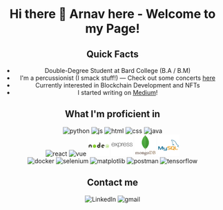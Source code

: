 
<h1 align="center">Hi there 👋 Arnav here - Welcome to my Page!</h1>

<div align='center'>

## Quick Facts
- Double-Degree Student at Bard College (B.A / B.M) 
- I'm a percussionist (I smack stuff!) — Check out some concerts [here](https://www.facebook.com/bardpercussion/)
- Currently interested in Blockchain Development and NFTs  
- I started writing on [Medium](https://medium.com/@arnavshirodkar)!
## What I'm proficient in
</div>

<div align='center'>
<img src="https://img.icons8.com/color/2x/python.png" alt="python" width="40" height="40"/>
<img src="https://img.icons8.com/color/48/000000/javascript--v2.png" alt="js" width="40" height="40"/> 
<img src="https://img.icons8.com/color/48/000000/html-5--v1.png" alt="html" width="40" height="40"/>
<img src="https://img.icons8.com/color/48/000000/css3.png" alt="css" width="40" height="40"/>
<img src="https://img.icons8.com/color/2x/java-coffee-cup-logo.png" alt="java" width="40" height="40"/>
</div>

<div align='center'>
<img src="https://img.icons8.com/plasticine/100/000000/react.png" alt="react" width="50" height= "50"/>
<img src="https://img.icons8.com/color/48/000000/vue-js.png" alt="vue" width="50" height="50"/>
<img src="https://raw.githubusercontent.com/devicons/devicon/master/icons/nodejs/nodejs-original-wordmark.svg" alt="node" width="50" height="50"/>
<img src="https://raw.githubusercontent.com/devicons/devicon/master/icons/express/express-original-wordmark.svg" alt="express" width="50" height="50"/>
<img src="https://raw.githubusercontent.com/devicons/devicon/master/icons/mongodb/mongodb-original-wordmark.svg" alt="mongo" width="50" height="50"/>
<img src="https://raw.githubusercontent.com/devicons/devicon/master/icons/mysql/mysql-original-wordmark.svg" alt="mysql" width="50" height="50"/>
</div>

<div align='center'>
<img src="https://img.icons8.com/fluency/48/000000/docker.png" alt="docker" width="50" height="50"/>
<img src="https://img.icons8.com/fluency/48/000000/selenium-test-automation.png" alt="selenium" width="50" height="50"/>
<img src="https://matplotlib.org/_static/logo2.svg" alt="matplotlib" width="100" height="50"/>
<img src="https://img.icons8.com/wired/64/000000/postman-api.png" alt="postman" width="50" height="50"/>
<img src="https://img.icons8.com/color/48/000000/tensorflow.png" alt="tensorflow" width="50" height="50"/>
</div>
 
<div align='center'>
<h2 align='center'>Contact me</h2>
<img src ="https://img.shields.io/badge/-ArnavShirodkar-blue?style=flat-square&logo=Linkedin&logoColor=white" alt = "LinkedIn" href = "https://www.linkedin.com/in/arnav-shirodkar/" height="30">
<img src ="https://img.shields.io/badge/-arnavshirodkar@gmail.com-c14438?style=flat-square&logo=Gmail&logoColor=white" alt = "gmail" href ="mailto:arnavshirodkar@gmail.com" height="30"/>
</div>
 

